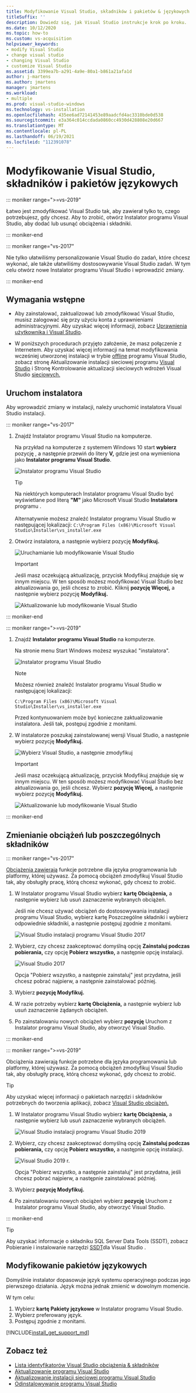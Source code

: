 ```yaml
---
title: Modyfikowanie Visual Studio, składników i pakietów & językowych
titleSuffix: ''
description: Dowiedz się, jak Visual Studio instrukcje krok po kroku.
ms.date: 10/12/2020
ms.topic: how-to
ms.custom: vs-acquisition
helpviewer_keywords:
- modify Visual Studio
- change visual studio
- changing Visual Studio
- customize Visual Studio
ms.assetid: 3399ea7b-a291-4a9e-80a1-b861a21afa1d
author: j-martens
ms.author: jmartens
manager: jmartens
ms.workload:
- multiple
ms.prod: visual-studio-windows
ms.technology: vs-installation
ms.openlocfilehash: 435ee6ad72141453e89aadcfd4ac3310bde0d538
ms.sourcegitcommit: e3a364c014ccdada0860cc4930d428808e20d667
ms.translationtype: MT
ms.contentlocale: pl-PL
ms.lasthandoff: 06/19/2021
ms.locfileid: "112391078"
---
```

# <a name="modify-visual-studio-workloads-components-and-language-packs"></a>Modyfikowanie Visual Studio, składników i pakietów językowych

::: moniker range=">=vs-2019"

Łatwo jest zmodyfikować Visual Studio tak, aby zawierał tylko to, czego potrzebujesz, gdy chcesz. Aby to zrobić, otwórz Instalator programu Visual Studio, aby dodać lub usunąć obciążenia i składniki.

::: moniker-end

::: moniker range="vs-2017"

Nie tylko ułatwiliśmy personalizowanie Visual Studio do zadań, które chcesz wykonać, ale także ułatwiliśmy dostosowywanie Visual Studio zadań. W tym celu otwórz nowe Instalator programu Visual Studio i wprowadzić zmiany.

::: moniker-end

## <a name="prerequisites"></a>Wymagania wstępne

+ Aby zainstalować, zaktualizować lub zmodyfikować Visual Studio, musisz zalogować się przy użyciu konta z uprawnieniami administracyjnymi. Aby uzyskać więcej informacji, zobacz [Uprawnienia użytkownika i Visual Studio](../ide/user-permissions-and-visual-studio.md).

+ W poniższych procedurach przyjęto założenie, że masz połączenie z Internetem. Aby uzyskać więcej informacji na temat modyfikowania wcześniej utworzonej instalacji w trybie [offline](create-an-offline-installation-of-visual-studio.md) programu Visual Studio, zobacz stronę Aktualizowanie instalacji sieciowej programu [Visual Studio](update-a-network-installation-of-visual-studio.md) i Stronę Kontrolowanie aktualizacji sieciowych wdrożeń Visual Studio [sieciowych.](controlling-updates-to-visual-studio-deployments.md)

## <a name="launch-the-installer"></a>Uruchom instalatora

Aby wprowadzić zmiany w instalacji, należy uruchomić instalatora Visual Studio instalacji.

::: moniker range="vs-2017"

1. Znajdź Instalator programu Visual Studio na komputerze.

     Na przykład na komputerze z systemem Windows 10 start **wybierz** pozycję , a następnie przewiń do litery **V,** gdzie jest ona wymieniona jako **Instalator programu Visual Studio**.

     ![Instalator programu Visual Studio](media/locate-the-visual-studio-installer.png "Lokalizowanie Microsoft Visual Studio instalatora")

     >[!TIP]
     >Na niektórych komputerach Instalator programu Visual Studio być wyświetlane pod literą **"M"** jako Microsoft Visual Studio **Instalatora** programu .<br/><br/> Alternatywnie możesz znaleźć Instalator programu Visual Studio w następującej lokalizacji: `C:\Program Files (x86)\Microsoft Visual Studio\Installer\vs_installer.exe`

1. Otwórz instalatora, a następnie wybierz pozycję **Modyfikuj.**

     ![Uruchamianie lub modyfikowanie Visual Studio](media/modify-visual-studio.png "Modyfikowanie programu Visual Studio 2017")

     > [!IMPORTANT]
     > Jeśli masz oczekującą aktualizację, przycisk Modyfikuj znajduje się w innym miejscu. W ten sposób możesz modyfikować Visual Studio bez aktualizowania go, jeśli chcesz to zrobić. Kliknij **pozycję Więcej,** a następnie wybierz pozycję **Modyfikuj.**
     >
     > ![Aktualizowanie lub modyfikowanie Visual Studio](media/modify-or-update-visual-studio.png "Aktualizowanie lub modyfikowanie Visual Studio 2017 r.")

::: moniker-end

::: moniker range=">=vs-2019"

1. Znajdź **Instalator programu Visual Studio** na komputerze.

     Na stronie menu Start Windows możesz wyszukać "instalatora".

     ![Instalator programu Visual Studio](media/vs-2019/visual-studio-installer.png "Wyszukaj Instalator programu Visual Studio")

     > [!NOTE]
     > Możesz również znaleźć Instalator programu Visual Studio w następującej lokalizacji:
     >
     > `C:\Program Files (x86)\Microsoft Visual Studio\Installer\vs_installer.exe`

    Przed kontynuowaniem może być konieczne zaktualizowanie instalatora. Jeśli tak, postępuj zgodnie z monitami.

1. W instalatorze poszukaj zainstalowanej wersji Visual Studio, a następnie wybierz pozycję **Modyfikuj.**

     ![Wybierz Visual Studio, a następnie zmodyfikuj](media/vs-2019/vs-installer-modify.png "Wybierz Visual Studio 2019, a następnie zmodyfikuj")

     > [!IMPORTANT]
     > Jeśli masz oczekującą aktualizację, przycisk Modyfikuj znajduje się w innym miejscu. W ten sposób możesz modyfikować Visual Studio bez aktualizowania go, jeśli chcesz. Wybierz **pozycję Więcej,** a następnie wybierz pozycję **Modyfikuj.**
     >
     > ![Aktualizowanie lub modyfikowanie Visual Studio](media/vs-2019/modify-update-visual-studio.png "Aktualizowanie lub modyfikowanie Visual Studio 2019 r.")

::: moniker-end

## <a name="change-workloads-or-individual-components"></a>Zmienianie obciążeń lub poszczególnych składników

::: moniker range="vs-2017"

 [Obciążenia zawierają](https://visualstudio.microsoft.com/vs/support/selecting-workloads-visual-studio-2017/) funkcje potrzebne dla języka programowania lub platformy, której używasz. Za pomocą obciążeń zmodyfikuj Visual Studio tak, aby obsługiły pracę, którą chcesz wykonać, gdy chcesz to zrobić.

1. W Instalator programu Visual Studio wybierz **kartę Obciążenia,** a następnie wybierz lub usuń zaznaczenie wybranych obciążeń.

   Jeśli nie chcesz używać obciążeń do dostosowywania instalacji programu Visual Studio, wybierz  kartę Poszczególne składniki i wybierz odpowiednie składniki, a następnie postępuj zgodnie z monitami.

    ![Visual Studio instalacji programu Visual Studio 2017](media/modify-workloads.png "Wybierz obciążenie w programie Visual Studio 2019 r.")

1. Wybierz, czy chcesz zaakceptować domyślną opcję **Zainstaluj podczas pobierania,** czy opcję **Pobierz wszystko,** a następnie opcję instalacji.

    ![Visual Studio 2017](media/vs-2019/vs-installer-choose-install-or-download.png "Wybierz opcję instalacji podczas pobierania lub pobrania i zainstalowania później")

    Opcja "Pobierz wszystko, a następnie zainstaluj" jest przydatna, jeśli chcesz pobrać najpierw, a następnie zainstalować później.

1. Wybierz **pozycję Modyfikuj.**

1. W razie potrzeby wybierz **kartę Obciążenia,** a następnie wybierz lub usuń zaznaczenie żądanych obciążeń.

1. Po zainstalowaniu nowych obciążeń wybierz **pozycję** Uruchom z Instalator programu Visual Studio, aby otworzyć Visual Studio.

::: moniker-end

::: moniker range=">=vs-2019"

 Obciążenia zawierają funkcje potrzebne dla języka programowania lub platformy, której używasz. Za pomocą obciążeń zmodyfikuj Visual Studio tak, aby obsługiły pracę, którą chcesz wykonać, gdy chcesz to zrobić.

 > [!TIP]
>Aby uzyskać więcej informacji o pakietach narzędzi i składników potrzebnych do tworzenia aplikacji, zobacz [Visual Studio obciążeń.](https://visualstudio.microsoft.com/vs/#workloads)

1. W Instalator programu Visual Studio wybierz **kartę Obciążenia,** a następnie wybierz lub usuń zaznaczenie wybranych obciążeń.

    ![Visual Studio instalacji programu Visual Studio 2019](media/vs-2019/vs-installer-modify-workloads.png "Wybierz obciążenie w programie Visual Studio 2019 r.")

1. Wybierz, czy chcesz zaakceptować domyślną opcję **Zainstaluj podczas pobierania,** czy opcję **Pobierz wszystko,** a następnie opcję instalacji.

    ![Visual Studio 2019 r.](media/vs-2019/vs-installer-choose-install-or-download.png "Wybierz opcję instalacji podczas pobierania lub pobrania i zainstalowania później")

    Opcja "Pobierz wszystko, a następnie zainstaluj" jest przydatna, jeśli chcesz pobrać najpierw, a następnie zainstalować później.

1. Wybierz **pozycję Modyfikuj.**

1. Po zainstalowaniu nowych obciążeń wybierz **pozycję** Uruchom z Instalator programu Visual Studio, aby otworzyć Visual Studio.

::: moniker-end

>[!TIP]
> Aby uzyskać informacje o składniku SQL Server Data Tools (SSDT), zobacz Pobieranie i instalowanie narzędzi [SSDT](/sql/ssdt/download-sql-server-data-tools-ssdt?view=sql-server-ver15&preserve-view=true)dla Visual Studio .

## <a name="modify-language-packs"></a>Modyfikowanie pakietów językowych

Domyślnie instalator dopasowuje język systemu operacyjnego podczas jego pierwszego działania. Język można jednak zmienić w dowolnym momencie. 

W tym celu:

1. Wybierz **kartę Pakiety językowe** w Instalator programu Visual Studio.
1. Wybierz preferowany język.
1. Postępuj zgodnie z monitami.

[!INCLUDE[install_get_support_md](includes/install_get_support_md.md)]

## <a name="see-also"></a>Zobacz też

* [Lista identyfikatorów Visual Studio obciążenia & składników](workload-and-component-ids.md)
* [Aktualizowanie programu Visual Studio](update-visual-studio.md)
* [Aktualizowanie instalacji sieciowej programu Visual Studio](update-a-network-installation-of-visual-studio.md)
* [Odinstalowywanie programu Visual Studio](uninstall-visual-studio.md)
